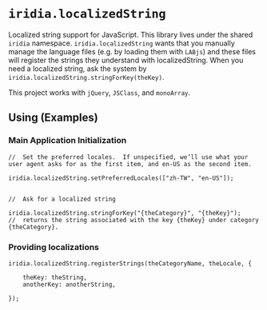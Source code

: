 #	`iridia.localizedString`

Localized string support for JavaScript.  This library lives under the shared `iridia` namespace.  `iridia.localizedString` wants that you manually manage the language files (e.g. by loading them with `LABjs`) and these files will register the strings they understand with localizedString.  When you need a localized string, ask the system by `iridia.localizedString.stringForKey(theKey)`.

This project works with `jQuery`, `JSClass`, and `monoArray`.





##	Using (Examples)

###	Main Application Initialization

	//	Set the preferred locales.  If unspecified, we’ll use what your user agent asks for as the first item, and en-US as the second item.

	iridia.localizedString.setPreferredLocales(["zh-TW", "en-US"]);
	
	
	//	Ask for a localized string

	iridia.localizedString.stringForKey("{theCategory}", "{theKey}");
	//	returns the string associated with the key {theKey} under category {theCategory}.





###	Providing localizations

	iridia.localizedString.registerStrings(theCategoryName, theLocale, {
	
		theKey: theString,
		anotherKey: anotherString,
	
	});
	
	
	
	
	